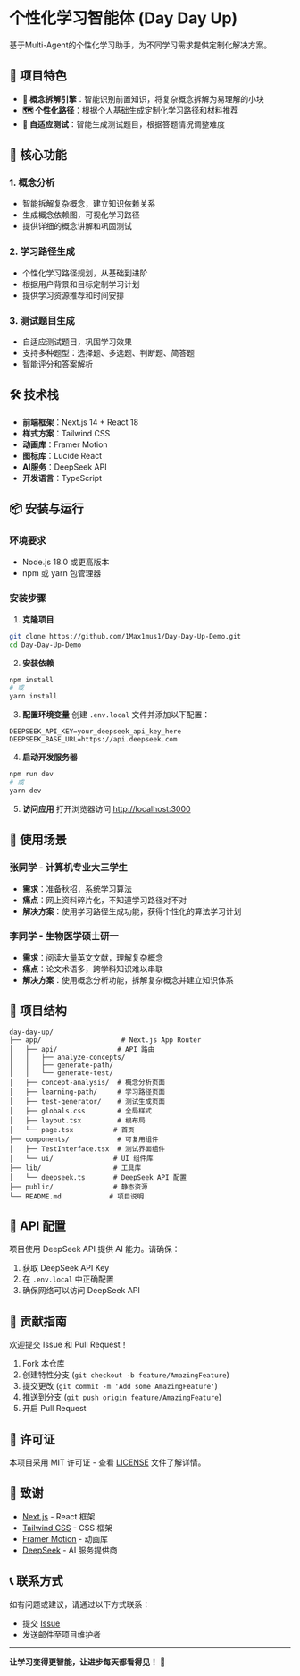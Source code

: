 # 个性化学习智能体 (Day Day Up)

基于Multi-Agent的个性化学习助手，为不同学习需求提供定制化解决方案。

## 🌟 项目特色

- **🧠 概念拆解引擎**：智能识别前置知识，将复杂概念拆解为易理解的小块
- **🗺️ 个性化路径**：根据个人基础生成定制化学习路径和材料推荐
- **📝 自适应测试**：智能生成测试题目，根据答题情况调整难度

## 🚀 核心功能

### 1. 概念分析
- 智能拆解复杂概念，建立知识依赖关系
- 生成概念依赖图，可视化学习路径
- 提供详细的概念讲解和巩固测试

### 2. 学习路径生成
- 个性化学习路径规划，从基础到进阶
- 根据用户背景和目标定制学习计划
- 提供学习资源推荐和时间安排

### 3. 测试题目生成
- 自适应测试题目，巩固学习效果
- 支持多种题型：选择题、多选题、判断题、简答题
- 智能评分和答案解析

## 🛠️ 技术栈

- **前端框架**：Next.js 14 + React 18
- **样式方案**：Tailwind CSS
- **动画库**：Framer Motion
- **图标库**：Lucide React
- **AI服务**：DeepSeek API
- **开发语言**：TypeScript

## 📦 安装与运行

### 环境要求
- Node.js 18.0 或更高版本
- npm 或 yarn 包管理器

### 安装步骤

1. **克隆项目**
```bash
git clone https://github.com/1Max1mus1/Day-Day-Up-Demo.git
cd Day-Day-Up-Demo
```

2. **安装依赖**
```bash
npm install
# 或
yarn install
```

3. **配置环境变量**
创建 `.env.local` 文件并添加以下配置：
```env
DEEPSEEK_API_KEY=your_deepseek_api_key_here
DEEPSEEK_BASE_URL=https://api.deepseek.com
```

4. **启动开发服务器**
```bash
npm run dev
# 或
yarn dev
```

5. **访问应用**
打开浏览器访问 [http://localhost:3000](http://localhost:3000)

## 🎯 使用场景

### 张同学 - 计算机专业大三学生
- **需求**：准备秋招，系统学习算法
- **痛点**：网上资料碎片化，不知道学习路径对不对
- **解决方案**：使用学习路径生成功能，获得个性化的算法学习计划

### 李同学 - 生物医学硕士研一
- **需求**：阅读大量英文文献，理解复杂概念
- **痛点**：论文术语多，跨学科知识难以串联
- **解决方案**：使用概念分析功能，拆解复杂概念并建立知识体系

## 📁 项目结构

```
day-day-up/
├── app/                    # Next.js App Router
│   ├── api/               # API 路由
│   │   ├── analyze-concepts/
│   │   ├── generate-path/
│   │   └── generate-test/
│   ├── concept-analysis/  # 概念分析页面
│   ├── learning-path/     # 学习路径页面
│   ├── test-generator/    # 测试生成页面
│   ├── globals.css        # 全局样式
│   ├── layout.tsx         # 根布局
│   └── page.tsx          # 首页
├── components/            # 可复用组件
│   ├── TestInterface.tsx  # 测试界面组件
│   └── ui/               # UI 组件库
├── lib/                  # 工具库
│   └── deepseek.ts       # DeepSeek API 配置
├── public/               # 静态资源
└── README.md            # 项目说明
```

## 🔧 API 配置

项目使用 DeepSeek API 提供 AI 能力。请确保：

1. 获取 DeepSeek API Key
2. 在 `.env.local` 中正确配置
3. 确保网络可以访问 DeepSeek API

## 🤝 贡献指南

欢迎提交 Issue 和 Pull Request！

1. Fork 本仓库
2. 创建特性分支 (`git checkout -b feature/AmazingFeature`)
3. 提交更改 (`git commit -m 'Add some AmazingFeature'`)
4. 推送到分支 (`git push origin feature/AmazingFeature`)
5. 开启 Pull Request

## 📄 许可证

本项目采用 MIT 许可证 - 查看 [LICENSE](LICENSE) 文件了解详情。

## 🙏 致谢

- [Next.js](https://nextjs.org/) - React 框架
- [Tailwind CSS](https://tailwindcss.com/) - CSS 框架
- [Framer Motion](https://www.framer.com/motion/) - 动画库
- [DeepSeek](https://www.deepseek.com/) - AI 服务提供商

## 📞 联系方式

如有问题或建议，请通过以下方式联系：

- 提交 [Issue](https://github.com/1Max1mus1/Day-Day-Up-Demo/issues)
- 发送邮件至项目维护者

---

**让学习变得更智能，让进步每天都看得见！** 🚀